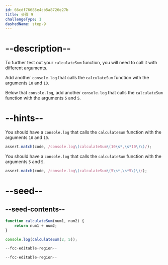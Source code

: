 ```yaml
---
id: 66cdf76685e4cb5a8726e27b
title: 步骤 9
challengeType: 1
dashedName: step-9
---
```


# --description--

To further test out your `calculateSum` function, you will need to call it with different arguments.

Add another `console.log` that calls the `calculateSum` function with the arguments `10` and `10`.

Below that `console.log`, add another `console.log` that calls the `calculateSum` function with the arguments `5` and `5`.

# --hints--

You should have a `console.log` that calls the `calculateSum` function with the arguments `10` and `10`.

```js
assert.match(code, /console.log\(calculateSum\(10\s*,\s*10\)\)/);
```

You should have a `console.log` that calls the `calculateSum` function with the arguments `5` and `5`.

```js
assert.match(code, /console.log\(calculateSum\(5\s*,\s*5\)\)/);
```

# --seed--

## --seed-contents--

```js
function calculateSum(num1, num2) {
    return num1 + num2;
}

console.log(calculateSum(2, 5));

--fcc-editable-region--

--fcc-editable-region--
```
